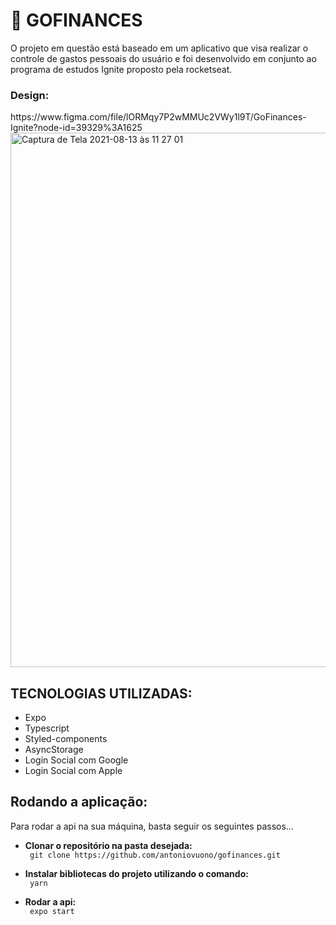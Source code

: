 <h1>🚀 GOFINANCES</h1>
<p> O projeto em questão está baseado em um aplicativo que visa realizar o controle de gastos pessoais do usuário e foi desenvolvido em conjunto ao programa de estudos Ignite proposto pela rocketseat.</p>

<h3>Design:</h3>
<link> https://www.figma.com/file/lORMqy7P2wMMUc2VWy1l9T/GoFinances-Ignite?node-id=39329%3A1625
<img width="855" alt="Captura de Tela 2021-08-13 às 11 27 01" src="https://user-images.githubusercontent.com/7297243/129372480-32604f38-b9cd-4bce-b3f0-0d56d765cf2a.png">
</link>

<h2>TECNOLOGIAS UTILIZADAS:</h2>
<ul>
      <li>Expo</li>
      <li>Typescript</li>
      <li>Styled-components</li>
      <li>AsyncStorage</li>
      <li>Login Social com Google</li>
      <li>Login Social com Apple</li>

</ul>

<h2>Rodando a aplicação:</h2>
<p> Para rodar a api na sua máquina, basta seguir os seguintes passos... </p>

   <ul> 
    <li><b>Clonar o repositório na pasta desejada:</li></b>
    <code> git clone https://github.com/antoniovuono/gofinances.git</code>
   </ul>
   <ul> 
    <li><b>Instalar bibliotecas do projeto utilizando o comando:</li></b>
    <code> yarn </code>
   </ul>
    <ul> 
    <li><b>Rodar a api:</li></b>
    <code> expo start </code>
   </ul>

